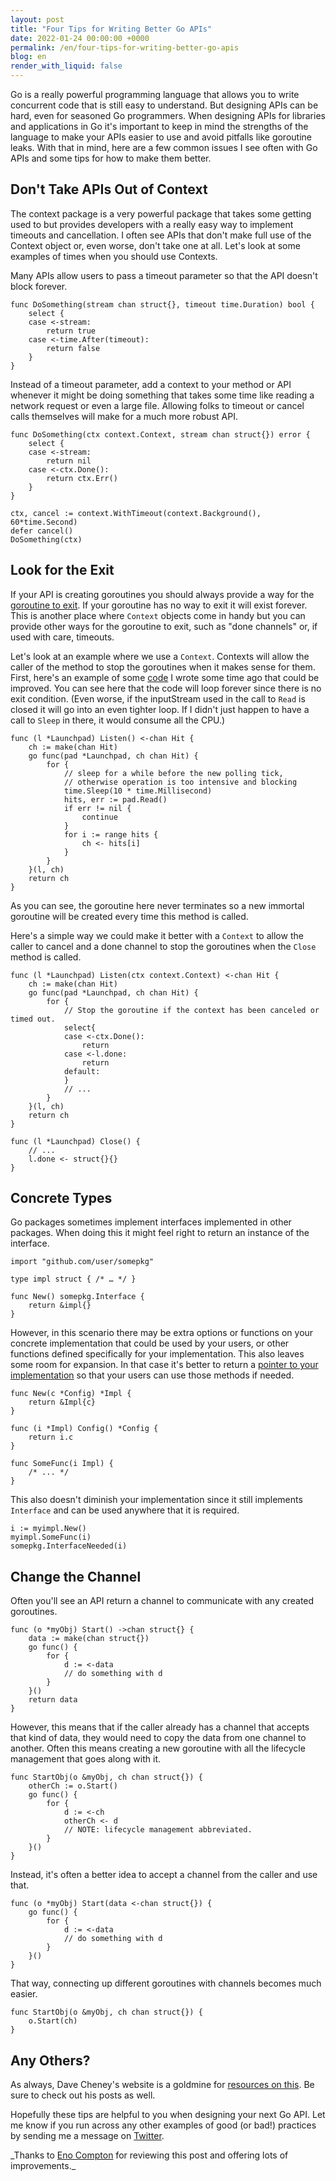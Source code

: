 ```yaml
---
layout: post
title: "Four Tips for Writing Better Go APIs"
date: 2022-01-24 00:00:00 +0000
permalink: /en/four-tips-for-writing-better-go-apis
blog: en
render_with_liquid: false
---
```


Go is a really powerful programming language that allows you to write concurrent code that is still easy to understand. But designing APIs can be hard, even for seasoned Go programmers. When designing APIs for libraries and applications in Go it's important to keep in mind the strengths of the language to make your APIs easier to use and avoid pitfalls like goroutine leaks. With that in mind, here are a few common issues I see often with Go APIs and some tips for how to make them better.

## Don't Take APIs Out of Context

The context package is a very powerful package that takes some getting used to but provides developers with a really easy way to implement timeouts and cancellation. I often see APIs that don't make full use of the Context object or, even worse, don't take one at all. Let's look at some examples of times when you should use Contexts.

Many APIs allow users to pass a timeout parameter so that the API doesn't block forever.

```golang
func DoSomething(stream chan struct{}, timeout time.Duration) bool {
	select {
	case <-stream:
		return true
	case <-time.After(timeout):
		return false
	}
}
```

Instead of a timeout parameter, add a context to your method or API whenever it might be doing something that takes some time like reading a network request or even a large file. Allowing folks to timeout or cancel calls themselves will make for a much more robust API.

```golang
func DoSomething(ctx context.Context, stream chan struct{}) error {
	select {
	case <-stream:
		return nil
	case <-ctx.Done():
		return ctx.Err()
	}
}

ctx, cancel := context.WithTimeout(context.Background(), 60*time.Second)
defer cancel()
DoSomething(ctx)
```

## Look for the Exit

If your API is creating goroutines you should always provide a way for the [goroutine to exit](https://dave.cheney.net/2016/12/22/never-start-a-goroutine-without-knowing-how-it-will-stop). If your goroutine has no way to exit it will exist forever. This is another place where `Context` objects come in handy but you can provide other ways for the goroutine to exit, such as "done channels" or, if used with care, timeouts.

Let's look at an example where we use a `Context`. Contexts will allow the caller of the method to stop the goroutines when it makes sense for them. First, here's an example of some [code](https://github.com/rakyll/launchpad/blob/3466ac178db810c093a899a87b29a454c037b378/mk2/launchpad.go#L59-L77) I wrote some time ago that could be improved. You can see here that the code will loop forever since there is no exit condition. (Even worse, if the inputStream used in the call to `Read` is closed it will go into an even tighter loop. If I didn't just happen to have a call to `Sleep` in there, it would consume all the CPU.)

```golang
func (l *Launchpad) Listen() <-chan Hit {
	ch := make(chan Hit)
	go func(pad *Launchpad, ch chan Hit) {
		for {
			// sleep for a while before the new polling tick,
			// otherwise operation is too intensive and blocking
			time.Sleep(10 * time.Millisecond)
			hits, err := pad.Read()
			if err != nil {
				continue
			}
			for i := range hits {
				ch <- hits[i]
			}
		}
	}(l, ch)
	return ch
}
```

As you can see, the goroutine here never terminates so a new immortal goroutine will be created every time this method is called.

Here's a simple way we could make it better with a `Context` to allow the caller to cancel and a done channel to stop the goroutines when the `Close` method is called.

```golang
func (l *Launchpad) Listen(ctx context.Context) <-chan Hit {
	ch := make(chan Hit)
	go func(pad *Launchpad, ch chan Hit) {
		for {
			// Stop the goroutine if the context has been canceled or timed out.
			select{
			case <-ctx.Done():
				return
			case <-l.done:
				return
			default:
			}
			// ...
		}
	}(l, ch)
	return ch
}

func (l *Launchpad) Close() {
	// ...
	l.done <- struct{}{}
}
```

## Concrete Types

Go packages sometimes implement interfaces implemented in other packages. When doing this it might feel right to return an instance of the interface.

```golang
import "github.com/user/somepkg"

type impl struct { /* … */ }

func New() somepkg.Interface {
	return &impl{}
}
```

However, in this scenario there may be extra options or functions on your concrete implementation that could be used by your users, or other functions defined specifically for your implementation. This also leaves some room for expansion. In that case it's better to return a [pointer to your implementation](https://medium.com/@cep21/what-accept-interfaces-return-structs-means-in-go-2fe879e25ee8) so that your users can use those methods if needed.

```golang
func New(c *Config) *Impl {
	return &Impl{c}
}

func (i *Impl) Config() *Config {
	return i.c
}

func SomeFunc(i Impl) {
	/* ... */
}
```

This also doesn't diminish your implementation since it still implements `Interface` and can be used anywhere that it is required.

```golang
i := myimpl.New()
myimpl.SomeFunc(i)
somepkg.InterfaceNeeded(i)
```

## Change the Channel

Often you'll see an API return a channel to communicate with any created goroutines.

```golang
func (o *myObj) Start() ->chan struct{} {
	data := make(chan struct{})
	go func() {
		for {
			d := <-data
			// do something with d
		}
	}()
	return data
}
```

However, this means that if the caller already has a channel that accepts that kind of data, they would need to copy the data from one channel to another. Often this means creating a new goroutine with all the lifecycle management that goes along with it.

```golang
func StartObj(o &myObj, ch chan struct{}) {
	otherCh := o.Start()
	go func() {
		for {
			d := <-ch
			otherCh <- d
			// NOTE: lifecycle management abbreviated.
		}
	}()
}
```

Instead, it's often a better idea to accept a channel from the caller and use that.

```golang
func (o *myObj) Start(data <-chan struct{}) {
    go func() {
		for {
			d := <-data
			// do something with d
		}
	}()
}
```

That way, connecting up different goroutines with channels becomes much easier.

```golang
func StartObj(o &myObj, ch chan struct{}) {
	o.Start(ch)
}
```

## Any Others?

As always, Dave Cheney's website is a goldmine for [resources on this](https://dave.cheney.net/2016/08/20/solid-go-design). Be sure to check out his posts as well.

Hopefully these tips are helpful to you when designing your next Go API. Let me know if you run across any other examples of good (or bad!) practices by sending me a message on [Twitter](https://twitter.com/IanMLewis).

_Thanks to [Eno Compton](https://twitter.com/enocom_) for reviewing this post and offering lots of improvements.\_
